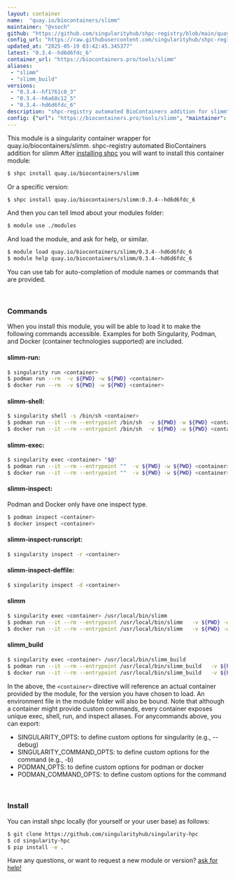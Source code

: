 ```yaml
---
layout: container
name:  "quay.io/biocontainers/slimm"
maintainer: "@vsoch"
github: "https://github.com/singularityhub/shpc-registry/blob/main/quay.io/biocontainers/slimm/container.yaml"
config_url: "https://raw.githubusercontent.com/singularityhub/shpc-registry/main/quay.io/biocontainers/slimm/container.yaml"
updated_at: "2025-05-19 03:42:45.345377"
latest: "0.3.4--hd6d6fdc_6"
container_url: "https://biocontainers.pro/tools/slimm"
aliases:
 - "slimm"
 - "slimm_build"
versions:
 - "0.3.4--hf1761c0_3"
 - "0.3.4--h6a68c12_5"
 - "0.3.4--hd6d6fdc_6"
description: "shpc-registry automated BioContainers addition for slimm"
config: {"url": "https://biocontainers.pro/tools/slimm", "maintainer": "@vsoch", "description": "shpc-registry automated BioContainers addition for slimm", "latest": {"0.3.4--hd6d6fdc_6": "sha256:a007e9880696afae9bfd0791779c72d8fe45ac2f11e7165c49027a5b48a23d3f"}, "tags": {"0.3.4--hf1761c0_3": "sha256:f122e5f847a436bfc027174668445ce6c456cf8c57a613e57fb60e6ce0b2188e", "0.3.4--h6a68c12_5": "sha256:d7a741cbbfb8282981c8bc833834c24b4fb39b07d86240fa439adca802e0be1a", "0.3.4--hd6d6fdc_6": "sha256:a007e9880696afae9bfd0791779c72d8fe45ac2f11e7165c49027a5b48a23d3f"}, "docker": "quay.io/biocontainers/slimm", "aliases": {"slimm": "/usr/local/bin/slimm", "slimm_build": "/usr/local/bin/slimm_build"}}
---
```


This module is a singularity container wrapper for quay.io/biocontainers/slimm.
shpc-registry automated BioContainers addition for slimm
After [installing shpc](#install) you will want to install this container module:


```bash
$ shpc install quay.io/biocontainers/slimm
```

Or a specific version:

```bash
$ shpc install quay.io/biocontainers/slimm:0.3.4--hd6d6fdc_6
```

And then you can tell lmod about your modules folder:

```bash
$ module use ./modules
```

And load the module, and ask for help, or similar.

```bash
$ module load quay.io/biocontainers/slimm/0.3.4--hd6d6fdc_6
$ module help quay.io/biocontainers/slimm/0.3.4--hd6d6fdc_6
```

You can use tab for auto-completion of module names or commands that are provided.

<br>

### Commands

When you install this module, you will be able to load it to make the following commands accessible.
Examples for both Singularity, Podman, and Docker (container technologies supported) are included.

#### slimm-run:

```bash
$ singularity run <container>
$ podman run --rm  -v ${PWD} -w ${PWD} <container>
$ docker run --rm  -v ${PWD} -w ${PWD} <container>
```

#### slimm-shell:

```bash
$ singularity shell -s /bin/sh <container>
$ podman run --it --rm --entrypoint /bin/sh  -v ${PWD} -w ${PWD} <container>
$ docker run --it --rm --entrypoint /bin/sh  -v ${PWD} -w ${PWD} <container>
```

#### slimm-exec:

```bash
$ singularity exec <container> "$@"
$ podman run --it --rm --entrypoint ""  -v ${PWD} -w ${PWD} <container> "$@"
$ docker run --it --rm --entrypoint ""  -v ${PWD} -w ${PWD} <container> "$@"
```

#### slimm-inspect:

Podman and Docker only have one inspect type.

```bash
$ podman inspect <container>
$ docker inspect <container>
```

#### slimm-inspect-runscript:

```bash
$ singularity inspect -r <container>
```

#### slimm-inspect-deffile:

```bash
$ singularity inspect -d <container>
```


#### slimm

```bash
$ singularity exec <container> /usr/local/bin/slimm
$ podman run --it --rm --entrypoint /usr/local/bin/slimm   -v ${PWD} -w ${PWD} <container> -c " $@"
$ docker run --it --rm --entrypoint /usr/local/bin/slimm   -v ${PWD} -w ${PWD} <container> -c " $@"
```


#### slimm_build

```bash
$ singularity exec <container> /usr/local/bin/slimm_build
$ podman run --it --rm --entrypoint /usr/local/bin/slimm_build   -v ${PWD} -w ${PWD} <container> -c " $@"
$ docker run --it --rm --entrypoint /usr/local/bin/slimm_build   -v ${PWD} -w ${PWD} <container> -c " $@"
```



In the above, the `<container>` directive will reference an actual container provided
by the module, for the version you have chosen to load. An environment file in the
module folder will also be bound. Note that although a container
might provide custom commands, every container exposes unique exec, shell, run, and
inspect aliases. For anycommands above, you can export:

 - SINGULARITY_OPTS: to define custom options for singularity (e.g., --debug)
 - SINGULARITY_COMMAND_OPTS: to define custom options for the command (e.g., -b)
 - PODMAN_OPTS: to define custom options for podman or docker
 - PODMAN_COMMAND_OPTS: to define custom options for the command

<br>

### Install

You can install shpc locally (for yourself or your user base) as follows:

```bash
$ git clone https://github.com/singularityhub/singularity-hpc
$ cd singularity-hpc
$ pip install -e .
```

Have any questions, or want to request a new module or version? [ask for help!](https://github.com/singularityhub/singularity-hpc/issues)